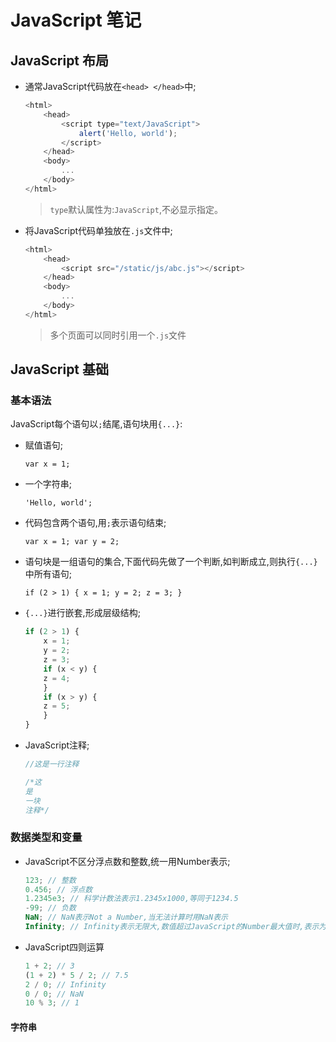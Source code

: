 # JavaScript 笔记

## JavaScript 布局

- 通常JavaScript代码放在`<head> </head>`中;

    ```JavaScript
    <html>
        <head>
            <script type="text/JavaScript">
                alert('Hello, world');
            </script>
        </head>
        <body>
            ...
        </body>
    </html>
    ```

    > `type`默认属性为:`JavaScript`,不必显示指定。

- 将JavaScript代码单独放在`.js`文件中;

    ```JavaScript
    <html>
        <head>
            <script src="/static/js/abc.js"></script>
        </head>
        <body>
            ...
        </body>
    </html>
    ```
    
    > 多个页面可以同时引用一个`.js`文件
    
## JavaScript 基础
    
### 基本语法
    
JavaScript每个语句以`;`结尾,语句块用`{...}`:
    
- 赋值语句;
    
    `var x = 1;`

- 一个字符串;

    `'Hello, world';`

- 代码包含两个语句,用`;`表示语句结束;

    `var x = 1; var y = 2;`

- 语句块是一组语句的集合,下面代码先做了一个判断,如判断成立,则执行`{...}`中所有语句;

    `if (2 > 1) {
        x = 1;
        y = 2;
        z = 3;
    }`

- `{...}`进行嵌套,形成层级结构;

    ```JavaScript
    if (2 > 1) {
        x = 1;
        y = 2;
        z = 3;
        if (x < y) {
        z = 4;
        }
        if (x > y) {
        z = 5;
        }
    }
    ```
    
- JavaScript注释;

    ```JavaScript
    //这是一行注释
    
    /*这
    是
    一块
    注释*/
    ```
    
### 数据类型和变量
    
- JavaScript不区分浮点数和整数,统一用Number表示;
    
    ```JavaScript
    123; // 整数
    0.456; // 浮点数
    1.2345e3; // 科学计数法表示1.2345x1000,等同于1234.5
    -99; // 负数
    NaN; // NaN表示Not a Number,当无法计算时用NaN表示
    Infinity; // Infinity表示无限大,数值超过JavaScript的Number最大值时,表示为Infinity
    ```
    
- JavaScript四则运算

    ```JavaScript
    1 + 2; // 3
    (1 + 2) * 5 / 2; // 7.5
    2 / 0; // Infinity
    0 / 0; // NaN
    10 % 3; // 1
    ```
    
#### 字符串
    

